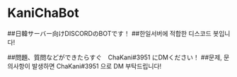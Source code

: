 # KaniChaBot

##日韓サーバー向けDISCORDのBOTです！
##한일서버에 적합한 디스코드 봇입니다!

##問題、質問などができたらすぐ　ChaKani#3951 にDMください！
##문제, 문의사항이 발생하면 ChaKani#3951 으로 DM 부탁드립니다!

